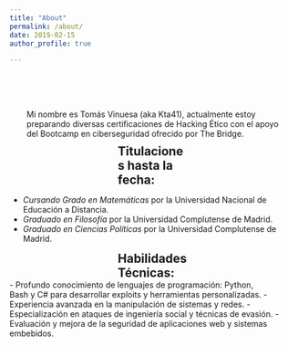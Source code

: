 ```yaml
---
title: "About"
permalink: /about/
date: 2019-02-15
author_profile: true

---
```

<br><br><br>
<p style="margin:10px 30px 0px">
Mi nombre es Tomás Vinuesa (aka Kta41), actualmente estoy preparando diversas certificaciones de Hacking Ético
con el apoyo del Bootcamp en ciberseguridad ofrecido por The Bridge. </p>

<h2 style="margin:10px 190px 0px"> Titulaciones hasta la fecha: </h2>

- *Cursando Grado en Matemáticas* por la Universidad Nacional de Educación a Distancia.
- *Graduado en Filosofía* por la Universidad Complutense de Madrid. 
- *Graduado en Ciencias Políticas* por la Universidad Complutense de Madrid. 

<h2 style="margin:10px 190px 0px"> Habilidades Técnicas: </h2>
- Profundo conocimiento de lenguajes de programación: Python,<br>
  Bash y C# para desarrollar exploits y herramientas personalizadas.
- Experiencia avanzada en la manipulación de sistemas y redes.
- Especialización en ataques de ingeniería social y técnicas de evasión.
- Evaluación y mejora de la seguridad de aplicaciones web y sistemas embebidos.

